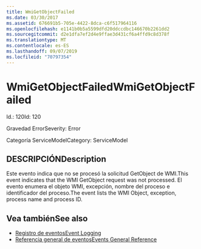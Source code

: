 ```yaml
---
title: WmiGetObjectFailed
ms.date: 03/30/2017
ms.assetid: 676691b5-705e-4422-8dca-c6f517964116
ms.openlocfilehash: e1141b0b5a5599dfd20ddccdbc146670b2261dd2
ms.sourcegitcommit: d2e1dfa7ef2d4e9ffae3d431cf6a4ffd9c8d378f
ms.translationtype: MT
ms.contentlocale: es-ES
ms.lasthandoff: 09/07/2019
ms.locfileid: "70797354"
---
```

# <a name="wmigetobjectfailed"></a><span data-ttu-id="aea2a-102">WmiGetObjectFailed</span><span class="sxs-lookup"><span data-stu-id="aea2a-102">WmiGetObjectFailed</span></span>
<span data-ttu-id="aea2a-103">Id.: 120</span><span class="sxs-lookup"><span data-stu-id="aea2a-103">Id: 120</span></span>  
  
 <span data-ttu-id="aea2a-104">Gravedad Error</span><span class="sxs-lookup"><span data-stu-id="aea2a-104">Severity: Error</span></span>  
  
 <span data-ttu-id="aea2a-105">Categoría ServiceModel</span><span class="sxs-lookup"><span data-stu-id="aea2a-105">Category: ServiceModel</span></span>  
  
## <a name="description"></a><span data-ttu-id="aea2a-106">DESCRIPCIÓN</span><span class="sxs-lookup"><span data-stu-id="aea2a-106">Description</span></span>  
 <span data-ttu-id="aea2a-107">Este evento indica que no se procesó la solicitud GetObject de WMI.</span><span class="sxs-lookup"><span data-stu-id="aea2a-107">This event indicates that the WMI GetObject request was not processed.</span></span> <span data-ttu-id="aea2a-108">El evento enumera el objeto WMI, excepción, nombre del proceso e identificador del proceso.</span><span class="sxs-lookup"><span data-stu-id="aea2a-108">The event lists the WMI Object, exception, process name and process ID.</span></span>  
  
## <a name="see-also"></a><span data-ttu-id="aea2a-109">Vea también</span><span class="sxs-lookup"><span data-stu-id="aea2a-109">See also</span></span>

- [<span data-ttu-id="aea2a-110">Registro de eventos</span><span class="sxs-lookup"><span data-stu-id="aea2a-110">Event Logging</span></span>](index.md)
- [<span data-ttu-id="aea2a-111">Referencia general de eventos</span><span class="sxs-lookup"><span data-stu-id="aea2a-111">Events General Reference</span></span>](events-general-reference.md)
